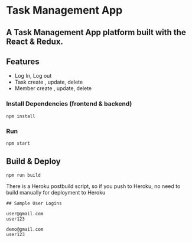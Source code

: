 # Task Management App

## A Task Management App platform built with the React & Redux.

## Features

- Log In, Log out
- Task create , update, delete
- Member create , update, delete

### Install Dependencies (frontend & backend)

```
npm install
```

### Run

```
npm start

```

## Build & Deploy

```
npm run build

```

There is a Heroku postbuild script, so if you push to Heroku, no need to build manually for deployment to Heroku

```
## Sample User Logins

user@gmail.com
user123

demo@gmail.com
user123


```
